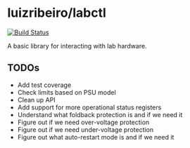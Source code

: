 # luizribeiro/labctl

[![Build Status](https://travis-ci.com/luizribeiro/labctl.svg?branch=master)](https://travis-ci.com/luizribeiro/labctl)

A basic library for interacting with lab hardware.

## TODOs

* Add test coverage
* Check limits based on PSU model
* Clean up API
* Add support for more operational status registers
* Understand what foldback protection is and if we need it
* Figure out if we need over-voltage protection
* Figure out if we need under-voltage protection
* Figure out what auto-restart mode is and if we need it
